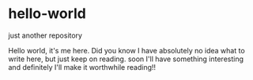 # hello-world
just another repository

Hello world, it's me here. 
Did you know I have absolutely no idea what to write here, but just keep on reading.
soon I'll have something interesting
and definitely I'll make it worthwhile reading!!
